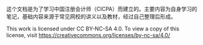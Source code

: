 这个文档是为了学习中国注册会计师（CICPA）而建立的。主要内容为自身学习的笔记，基础内容来源于常见网校的讲义以及教材，经过自己整理后形成。

This work is licensed under CC BY-NC-SA 4.0. To view a copy of this license, visit https://creativecommons.org/licenses/by-nc-sa/4.0/
